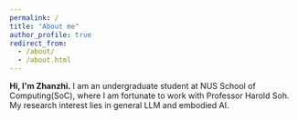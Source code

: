 ```yaml
---
permalink: /
title: "About me"
author_profile: true
redirect_from: 
  - /about/
  - /about.html
---
```

**Hi, I'm Zhanzhi.** I am an undergraduate student at NUS School of Computing(SoC), where I am fortunate to work with Professor Harold Soh. My research interest lies in general LLM and embodied AI.
